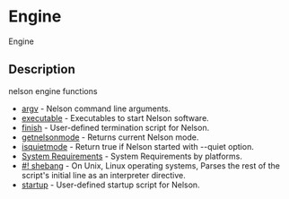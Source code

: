 # Engine

Engine

## Description

nelson engine functions

- [argv](argv.md) - Nelson command line arguments.
- [executable](executable.md) - Executables to start Nelson software.
- [finish](finish.md) - User-defined termination script for Nelson.
- [getnelsonmode](getnelsonmode.md) - Returns current Nelson mode.
- [isquietmode](isquietmode.md) - Return true if Nelson started with --quiet option.
- [System Requirements](nelson_system_requirement.md) - System Requirements by platforms.
- [#! shebang](shebang.md) - On Unix, Linux operating systems, Parses the rest of the script's initial line as an interpreter directive.
- [startup](startup.md) - User-defined startup script for Nelson.
